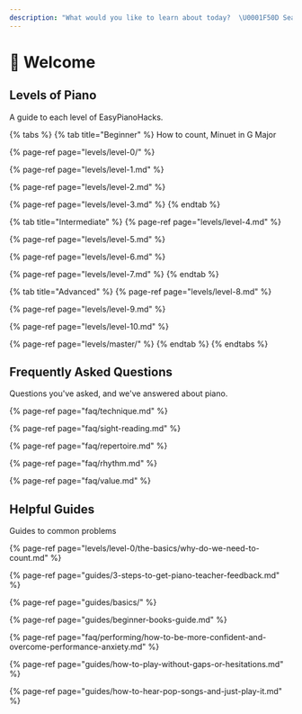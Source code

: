 ```yaml
---
description: "What would you like to learn about today?  \U0001F50D Search for your question"
---
```


# 👋 Welcome

## Levels of Piano

A guide to each level of EasyPianoHacks.

{% tabs %}
{% tab title="Beginner" %}
How to count, Minuet in G Major

{% page-ref page="levels/level-0/" %}

{% page-ref page="levels/level-1.md" %}

{% page-ref page="levels/level-2.md" %}

{% page-ref page="levels/level-3.md" %}
{% endtab %}

{% tab title="Intermediate" %}
{% page-ref page="levels/level-4.md" %}

{% page-ref page="levels/level-5.md" %}

{% page-ref page="levels/level-6.md" %}

{% page-ref page="levels/level-7.md" %}
{% endtab %}

{% tab title="Advanced" %}
{% page-ref page="levels/level-8.md" %}

{% page-ref page="levels/level-9.md" %}

{% page-ref page="levels/level-10.md" %}

{% page-ref page="levels/master/" %}
{% endtab %}
{% endtabs %}



## **Frequently Asked Questions**

Questions you've asked, and we've answered about piano.

{% page-ref page="faq/technique.md" %}

{% page-ref page="faq/sight-reading.md" %}

{% page-ref page="faq/repertoire.md" %}

{% page-ref page="faq/rhythm.md" %}

{% page-ref page="faq/value.md" %}

## Helpful Guides

Guides to common problems

{% page-ref page="levels/level-0/the-basics/why-do-we-need-to-count.md" %}

{% page-ref page="guides/3-steps-to-get-piano-teacher-feedback.md" %}

{% page-ref page="guides/basics/" %}

{% page-ref page="guides/beginner-books-guide.md" %}

{% page-ref page="faq/performing/how-to-be-more-confident-and-overcome-performance-anxiety.md" %}

{% page-ref page="guides/how-to-play-without-gaps-or-hesitations.md" %}

{% page-ref page="guides/how-to-hear-pop-songs-and-just-play-it.md" %}



